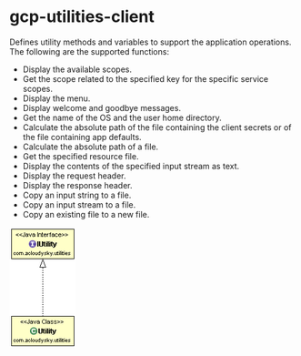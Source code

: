 # gcp-utilities-client
Defines utility methods and variables to support the application operations. 
The following are the supported functions:
* Display the available scopes. 
* Get the scope related to the specified key for the specific service scopes.
* Display the menu.
* Display welcome and goodbye messages.
* Get the name of the OS and the user home directory.
* Calculate the absolute path of the file containing the client secrets or of the file containing app defaults.
* Calculate the absolute path of a file.
* Get the specified resource file.
* Display the contents of the specified input stream as text.
* Display the request header.
* Display the response header.
* Copy an input string to a file.
* Copy an input stream to a file.
* Copy an existing file to a new file.

![Class Diagram](./src/main/java/com/acloudysky/utilities/gcp-utilities-client.gif)

